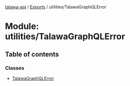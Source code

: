 [talawa-api](../README.md) / [Exports](../modules.md) / utilities/TalawaGraphQLError

# Module: utilities/TalawaGraphQLError

## Table of contents

### Classes

- [TalawaGraphQLError](../classes/utilities_TalawaGraphQLError.TalawaGraphQLError.md)
